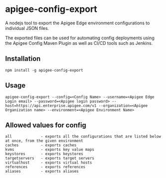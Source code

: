 # apigee-config-export
A nodejs tool to export the Apigee Edge environment configurations to individual JSON files.

The exported files can be used for automating config deployments using the Apigee Config Maven Plugin as well as CI/CD tools such as Jenkins.

## Installation
```
npm install -g apigee-config-export
```

## Usage
```
apigee-config-export --config=<Config Name> --username=<Apigee Edge Login email> --password=<Apigee login password> --host=https://api.enterprise.apigee.com/v1 --organization=<Apigee Organization name> --environment=<Apigee Environment Name>
```

## Allowed values for config
```
all             - exports all the configurations that are listed below at once, from the given environment
caches          - exports caches
kvms            - exports key value maps
keystores       - exports keystores
targetservers   - exports target servers
virtualhost     - exports virtual hosts
references      - exports references
aliases         - exports aliases
```
